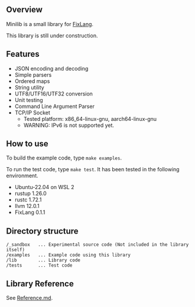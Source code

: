 ## Overview

Minilib is a small library for [FixLang](https://github.com/tttmmmyyyy/fixlang).

This library is still under construction.

## Features

- JSON encoding and decoding
- Simple parsers
- Ordered maps
- String utility
- UTF8/UTF16/UTF32 conversion
- Unit testing
- Command Line Argument Parser
- TCP/IP Socket
  - Tested platform: x86_64-linux-gnu, aarch64-linux-gnu
  - WARNING: IPv6 is not supported yet.

## How to use

To build the example code, type `make examples`.

To run the test code, type `make test`. It has been tested in the following environment.

- Ubuntu-22.04 on WSL 2
- rustup 1.26.0
- rustc 1.72.1
- llvm 12.0.1
- FixLang 0.1.1

## Directory structure

```
/_sandbox   ... Experimental source code (Not included in the library itself)
/examples   ... Example code using this library
/lib        ... Library code
/tests      ... Test code
```

## Library Reference

See [Reference.md](./Reference.md).
